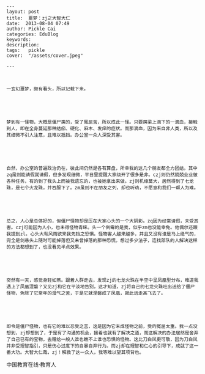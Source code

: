 
    ---
    layout: post  
    title:  噩梦：zj之大智大仁  
    date:  2013-08-04 07:49  
    author: Pickle Cai  
    categories: EduBlog  
    keywords: 
    description:   
    tags:	pickle   
    cover:  "/assets/cover.jpeg"  

    ---  
    


	一玄幻噩梦，颇有看头，所以记载下来。





	梦到有一怪物，大概是僵尸类的，受了冤屈苦，所以成此一怪。只要房梁上滴下的一滴血，接触到人，即在全身蔓延那种结痂、硬化、麻木、发痒的症状。而那滴血，因为来自非人类，所以及其细微不引人注意，且难以抵挡。办公室一众人深受其害。





	自然，办公室的普遍政治仍在，彼此间仍然是各有算盘，所幸我的这几个朋友都全力团结。其中zq虽则能请假就请假，但多发现细微，平日里提醒大家绕开了很多是非。czj则仍然兢兢业业做各种任务，有的到了我头上而被我遗忘的，也被她拿出来做。zj则机缘莫大，居然得到了七龙珠，是七个火龙珠，并吞服下了。zm虽则不在朋友之列，却也听劝，不愿意和我们一帮人为难。





	总之，人心是总体好的，但僵尸怪物却是压在大家心头的一个大阴影。zq因为经常请假，未受其害。czj可能因为人小，也未得怪物青睐。头一个倒霉的是我，似乎zm也没能幸免。他偶尔还跟我提到zl。心头大有风雨欲来我先挡之恐惧。怪物害人越来越多，并且又没有谁是马上绝气的，完全是剑悬头上随时可能掉落但又未曾掉落的那种恐慌。想过多少法子，连找部队的人解决这样的方法都想到了，也没看见半点效果。





	突然有一天，感觉身轻如燕。跟着人群走去，发现zj的七龙火珠在半空中呈凤凰型分布，难道我遇上了凤凰涅磐？又见zj和它在平淡地告别，这才知道，zj将自己的七龙火珠吐出送给了僵尸怪物，免除了它常年的湿气之苦，于是它就涅磐成了凤凰，就此远走高飞去了。





	即令是僵尸怪物，也有它的难以忍受之苦，这是因为它未成怪物之前，受的冤屈太重。我一点没想到，zj却想到了，于是有了沟通的机会，接着也就有了解决之道，而这解决的办法居然是舍弃了自己已有的宝物，去赠给一般人谁也瞧不上谁也恐惧的怪物。这比刀白凤更可敬，因为刀白凤并非受理智指引，只是伤心过度下的自暴自弃行为。而zj却在理智和仁心的引导下，成就了这一番大功。大智大仁哉，zj！解救了这一众人，我等难以望其项背也。





		    
 中国教育在线·教育人

